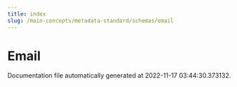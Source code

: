 ```yaml
---
title: index
slug: /main-concepts/metadata-standard/schemas/email
---
```


# Email

Documentation file automatically generated at 2022-11-17 03:44:30.373132.

